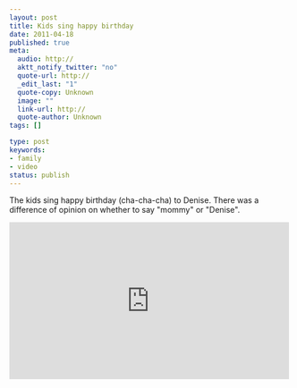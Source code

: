 ```yaml
---
layout: post
title: Kids sing happy birthday
date: 2011-04-18
published: true
meta:
  audio: http://
  aktt_notify_twitter: "no"
  quote-url: http://
  _edit_last: "1"
  quote-copy: Unknown
  image: ""
  link-url: http://
  quote-author: Unknown
tags: []

type: post
keywords:
- family
- video
status: publish
---
```

The kids sing happy birthday (cha-cha-cha) to Denise.  There was a difference of opinion on whether to say "mommy" or "Denise".

<iframe src="http://player.vimeo.com/video/22531904?title=0&amp;byline=0&amp;color=0" frameborder="0" height="281" width="500"></iframe>
